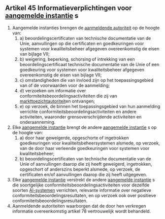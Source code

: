 ## Artikel 45 Informatieverplichtingen voor [aangemelde instantie](a3.md#^aanins) s

1. Aangemelde instanties brengen de [aanmeldende autoriteit](a3.md#^aanmeldende) op de hoogte van:
   1. a) beoordelingscertificaten van technische documentatie van de Unie, aanvullingen op die certificaten en goedkeuringen voor systemen voor kwaliteitsbeheer afgegeven overeenkomstig de eisen van bijlage VII;
   2. b) weigering, beperking, schorsing of intrekking van een beoordelingscertificaat technische documentatie van de Unie of een goedkeuring voor systemen voor kwaliteitsbeheer afgegeven overeenkomstig de eisen van bijlage VII;
   3. c) omstandigheden die van invloed zijn op het toepassingsgebied van of de voorwaarden voor de aanmelding;
   4. d) verzoeken om informatie over conformiteitsbeoordelingsactiviteiten die zij van [markttoezichtautoriteit](a3.md#^mta)en ontvangen;
   5. e) op verzoek, de binnen het toepassingsgebied van hun aanmelding verrichte conformiteitsbeoordelingsactiviteiten en andere activiteiten, waaronder grensoverschrijdende activiteiten en onderaanneming.
2. Elke [aangemelde instantie](a3.md#^aanins) brengt de andere [aangemelde instantie](a3.md#^aanins) s op de hoogte van:
   1. a) door haar geweigerde, opgeschorte of ingetrokken goedkeuringen voor kwaliteitsbeheersystemen alsmede, op verzoek, van de door haar verleende goedkeuringen voor systemen voor kwaliteitsbeheer;
   2. b) beoordelingscertificaten van technische documentatie van de Unie of aanvullingen daarop die zij heeft geweigerd, ingetrokken, opgeschort of anderszins beperkt alsmede, op verzoek, de certificaten en/of aanvullingen daarop die zij heeft uitgegeven.
3. Elke [aangemelde instantie](a3.md#^aanins) verstrekt de andere [aangemelde instantie](a3.md#^aanins) s die soortgelijke conformiteitsbeoordelingsactiviteiten voor dezelfde soorten [AI-systemen](a3.md#^ai-systeem) verrichten, relevante informatie over negatieve conformiteitsbeoordelingsresultaten, en op verzoek ook over positieve conformiteitsbeoordelingsresultaten.
4. Aanmeldende autoriteiten waarborgen dat de door hen verkregen informatie overeenkomstig artikel 78 vertrouwelijk wordt behandeld.

